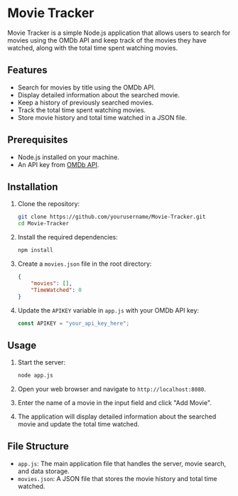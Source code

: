 # Movie Tracker

Movie Tracker is a simple Node.js application that allows users to search for movies using the OMDb API and keep track of the movies they have watched, along with the total time spent watching movies.

## Features

- Search for movies by title using the OMDb API.
- Display detailed information about the searched movie.
- Keep a history of previously searched movies.
- Track the total time spent watching movies.
- Store movie history and total time watched in a JSON file.

## Prerequisites

- Node.js installed on your machine.
- An API key from [OMDb API](https://www.omdbapi.com/).

## Installation

1. Clone the repository:

    ```bash
    git clone https://github.com/yourusername/Movie-Tracker.git
    cd Movie-Tracker
    ```

2. Install the required dependencies:

    ```bash
    npm install
    ```

3. Create a `movies.json` file in the root directory:

    ```json
    {
        "movies": [],
        "TimeWatched": 0
    }
    ```

4. Update the `APIKEY` variable in `app.js` with your OMDb API key:

    ```javascript
    const APIKEY = "your_api_key_here";
    ```

## Usage

1. Start the server:

    ```bash
    node app.js
    ```

2. Open your web browser and navigate to `http://localhost:8080`.

3. Enter the name of a movie in the input field and click "Add Movie".

4. The application will display detailed information about the searched movie and update the total time watched.

## File Structure

- `app.js`: The main application file that handles the server, movie search, and data storage.
- `movies.json`: A JSON file that stores the movie history and total time watched.

